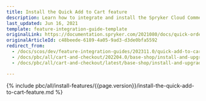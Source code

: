 ```yaml
---
title: Install the Quick Add to Cart feature
description: Learn how to integrate and install the Spryker Cloud Commerce OS Quick Add to Cart feature into a Spryker project.
last_updated: Jun 16, 2021
template: feature-integration-guide-template
originalLink: https://documentation.spryker.com/2021080/docs/quick-order-feature-integration
originalArticleId: c48beede-6189-4a05-9ad3-d3de0bfa5592
redirect_from:
  - /docs/scos/dev/feature-integration-guides/202311.0/quick-add-to-cart-feature-integration.html
  - /docs/pbc/all/cart-and-checkout/202204.0/base-shop/install-and-upgrade/install-features/install-the-quick-add-to-cart-feature.html
  - /docs/pbc/all/cart-and-checkout/latest/base-shop/install-and-upgrade/install-features/install-the-quick-add-to-cart-feature.html

---
```

{% include pbc/all/install-features/{{page.version}}/install-the-quick-add-to-cart-feature.md %} <!-- To edit, see /_includes/pbc/all/install-features/202311.0/install-the-quick-add-to-cart-feature.md -->
